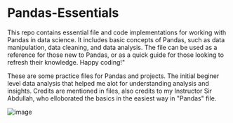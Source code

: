 # Pandas-Essentials
This repo contains essential file and code implementations for working with Pandas in data science. It includes basic concepts of Pandas, such as data manipulation, data cleaning, and data analysis. The file can be used as a reference for those new to Pandas, or as a quick guide for those looking to refresh their knowledge. Happy coding!"

These are some practice files for Pandas and projects. The initial beginer level data analysis that helped me alot for understanding analysis and insights. 
Credits are mentioned in files, also credits to my Instructor Sir Abdullah, who elloborated the basics in the easiest way in "Pandas" file.


![image](https://user-images.githubusercontent.com/81038112/234298207-54881625-18e0-4f6f-93f3-c84ae2845c3c.png)
